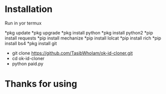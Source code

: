 # Installation

Run in yor termux

*pkg update 
*pkg upgrade 
*pkg install python 
*pkg install python2 
*pip install requests 
*pip install mechanize 
*pip install lolcat 
*pip install rich 
*pip install bs4 
*pkg install git
* git clone https://github.com/TasibWhoIam/ok-id-cloner.git
* cd ok-id-cloner
* python paid.py

# Thanks for using
